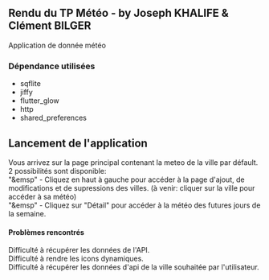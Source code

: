 ## Rendu du TP Météo - by Joseph KHALIFE & Clément BILGER

Application de donnée météo

### Dépendance utilisées

- sqflite
- jiffy
- flutter_glow
- http
- shared_preferences

## Lancement de l'application

Vous arrivez sur la page principal contenant la meteo de la ville par défault.
2 possibilités sont disponible:<br>
                   "\&emsp" - Cliquez en haut à gauche pour accéder à la page d'ajout, de modifications et de supressions des villes. (à venir: cliquer sur la ville pour accéder à sa météo)
                   <br>"\&emsp" - Cliquez sur "Détail" pour accéder à la météo des futures jours de la semaine.


#### Problèmes rencontrés

Difficulté à récupérer les données de l'API.<br>
Difficulté à rendre les icons dynamiques.<br>
Difficulté à récupérer les données d'api de la ville souhaitée par l'utilisateur.<br>

